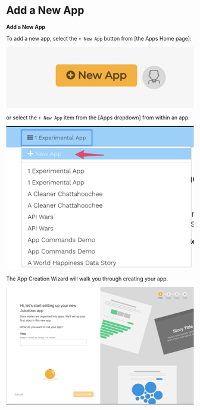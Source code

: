 # Add a New App

**Add a New App**

To add a new app,  select the `+ New App` button from \[the Apps Home page\]:

![+ New App from Apps Home page](../../.gitbook/assets/image%20%281%29.png)

or select the `+ New App` item from the \[Apps dropdown\] from within an app:

![+ New App from Apps dropdown](../../.gitbook/assets/image%20%288%29.png)

The App Creation Wizard will walk you through creating your app.

![App Creation Wizard](../../.gitbook/assets/image%20%285%29.png)



